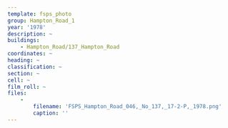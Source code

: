```yaml
---
template: fsps_photo
group: Hampton_Road_1
year: '1978'
description: ~
buildings:
    - Hampton_Road/137_Hampton_Road
coordinates: ~
heading: ~
classification: ~
section: ~
cell: ~
film_roll: ~
files:
    -
        filename: 'FSPS_Hampton_Road_046,_No_137,_17-2-P,_1978.png'
        caption: ''
---
```

